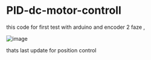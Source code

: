 # PID-dc-motor-controll
this code for first test with arduino and encoder 2 faze , 


![image](https://user-images.githubusercontent.com/72167974/213867513-73886e8c-7d24-407d-8731-0e34287004e8.png)



thats last update for position control

